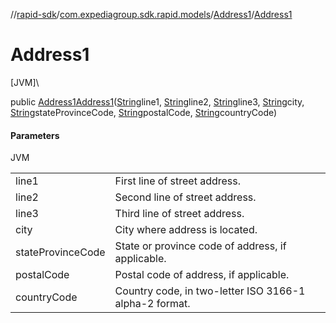 //[rapid-sdk](../../../index.md)/[com.expediagroup.sdk.rapid.models](../index.md)/[Address1](index.md)/[Address1](-address1.md)

# Address1

[JVM]\

public [Address1](index.md)[Address1](-address1.md)([String](https://docs.oracle.com/javase/8/docs/api/java/lang/String.html)line1, [String](https://docs.oracle.com/javase/8/docs/api/java/lang/String.html)line2, [String](https://docs.oracle.com/javase/8/docs/api/java/lang/String.html)line3, [String](https://docs.oracle.com/javase/8/docs/api/java/lang/String.html)city, [String](https://docs.oracle.com/javase/8/docs/api/java/lang/String.html)stateProvinceCode, [String](https://docs.oracle.com/javase/8/docs/api/java/lang/String.html)postalCode, [String](https://docs.oracle.com/javase/8/docs/api/java/lang/String.html)countryCode)

#### Parameters

JVM

| | |
|---|---|
| line1 | First line of street address. |
| line2 | Second line of street address. |
| line3 | Third line of street address. |
| city | City where address is located. |
| stateProvinceCode | State or province code of address, if applicable. |
| postalCode | Postal code of address, if applicable. |
| countryCode | Country code, in two-letter ISO 3166-1 alpha-2 format. |

